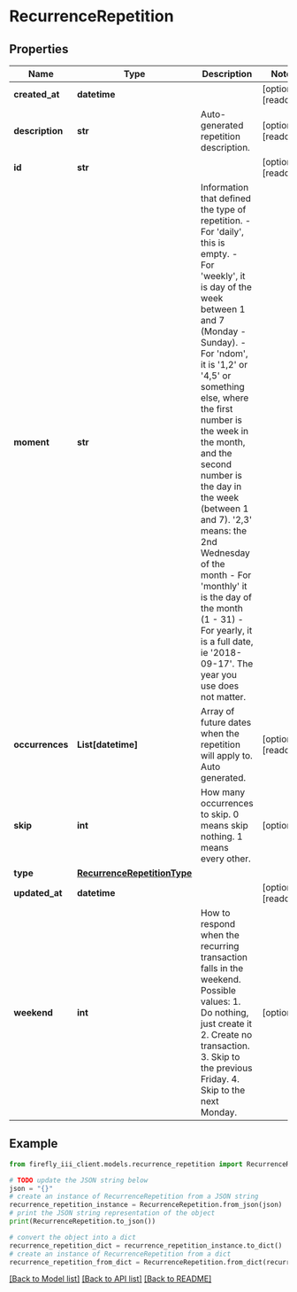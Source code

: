 # RecurrenceRepetition


## Properties

Name | Type | Description | Notes
------------ | ------------- | ------------- | -------------
**created_at** | **datetime** |  | [optional] [readonly] 
**description** | **str** | Auto-generated repetition description. | [optional] [readonly] 
**id** | **str** |  | [optional] [readonly] 
**moment** | **str** | Information that defined the type of repetition. - For &#39;daily&#39;, this is empty. - For &#39;weekly&#39;, it is day of the week between 1 and 7 (Monday - Sunday). - For &#39;ndom&#39;, it is &#39;1,2&#39; or &#39;4,5&#39; or something else, where the first number is the week in the month, and the second number is the day in the week (between 1 and 7). &#39;2,3&#39; means: the 2nd Wednesday of the month - For &#39;monthly&#39; it is the day of the month (1 - 31) - For yearly, it is a full date, ie &#39;2018-09-17&#39;. The year you use does not matter.  | 
**occurrences** | **List[datetime]** | Array of future dates when the repetition will apply to. Auto generated. | [optional] [readonly] 
**skip** | **int** | How many occurrences to skip. 0 means skip nothing. 1 means every other. | [optional] 
**type** | [**RecurrenceRepetitionType**](RecurrenceRepetitionType.md) |  | 
**updated_at** | **datetime** |  | [optional] [readonly] 
**weekend** | **int** | How to respond when the recurring transaction falls in the weekend. Possible values: 1. Do nothing, just create it 2. Create no transaction. 3. Skip to the previous Friday. 4. Skip to the next Monday.  | [optional] 

## Example

```python
from firefly_iii_client.models.recurrence_repetition import RecurrenceRepetition

# TODO update the JSON string below
json = "{}"
# create an instance of RecurrenceRepetition from a JSON string
recurrence_repetition_instance = RecurrenceRepetition.from_json(json)
# print the JSON string representation of the object
print(RecurrenceRepetition.to_json())

# convert the object into a dict
recurrence_repetition_dict = recurrence_repetition_instance.to_dict()
# create an instance of RecurrenceRepetition from a dict
recurrence_repetition_from_dict = RecurrenceRepetition.from_dict(recurrence_repetition_dict)
```
[[Back to Model list]](../README.md#documentation-for-models) [[Back to API list]](../README.md#documentation-for-api-endpoints) [[Back to README]](../README.md)


